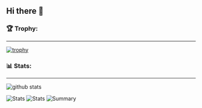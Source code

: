 ## Hi there 👋

### 🏆 Trophy:
---
[![trophy](https://github-profile-trophy.vercel.app/?username=vijaynallagatla&count_private=true&theme=gruvbox&no-frame=true&no-bg=true)](https://github.com/ryo-ma/github-profile-trophy)

### 📊 Stats:
---

![github stats](https://github-readme-stats.vercel.app/api?username=vijaynallagatla&theme=gruvbox&show_icons=true&count_private=true&hide_border=true)

![Stats](https://github-profile-summary-cards.vercel.app/api/cards/repos-per-language?username=vijaynallagatla&theme=monokai)
![Stats](https://github-profile-summary-cards.vercel.app/api/cards/most-commit-language?username=vijaynallagatla&theme=monokai)
![Summary](https://github-profile-summary-cards.vercel.app/api/cards/profile-details?username=vijaynallagatla&theme=monokai)
